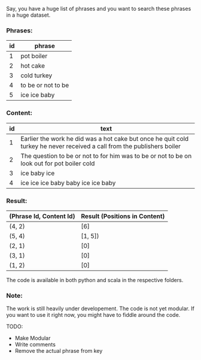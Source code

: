 Say, you have a huge list of phrases and you want to search these phrases in a huge dataset.

### Phrases:

|id   | phrase |
|-----|-------------
|1    |pot boiler|
|2    |hot cake|
|3    |cold turkey|
|4    |to be or not to be|
|5    |ice ice baby|

### Content:

|id  | text     |
|----|-----------------------------------------------------------------------------------------|
|1   |Earlier the work he did was a hot cake but once he quit cold turkey he never received a call from the publishers boiler|
|2   |The question to be or not to for him was to be or not to be on look out for pot boiler cold|
|3   |ice baby ice|
|4   |ice ice ice baby baby ice ice baby|

### Result:

|(Phrase Id, Content Id) | Result (Positions in Content)|
|------------------------|-------------------------|
|(4, 2)                  | [6]                     |
|(5, 4)                  | [1, 5])                 |
|(2, 1)                  | [0]                     |
|(3, 1)                  | [0]                     |
|(1, 2)                  | [0]                     |

The code is available in both python and scala in the respective folders.

### Note:
The work is still heavily under developement. The code is not yet modular. If you want to use it right now, you might have to fiddle around the code.

TODO:
* Make Modular
* Write comments
* Remove the actual phrase from key
